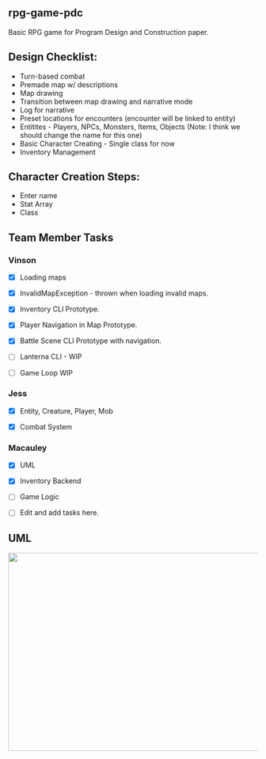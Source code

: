 ## rpg-game-pdc
Basic RPG game for Program Design and Construction paper.

## Design Checklist:
- Turn-based combat
- Premade map w/ descriptions
- Map drawing
- Transition between map drawing and narrative mode
- Log for narrative
- Preset locations for encounters (encounter will be linked to entity)
- Entitites - Players, NPCs, Monsters, Items, Objects (Note: I think we should change the name for this one)
- Basic Character Creating - Single class for now
- Inventory Management

## Character Creation Steps:
- Enter name
- Stat Array
- Class

## Team Member Tasks
### Vinson 
- [x] Loading maps 
- [x] InvalidMapException - thrown when loading invalid maps. 
- [x] Inventory CLI Prototype.
- [X] Player Navigation in Map Prototype.
- [X] Battle Scene CLI Prototype with navigation.
- [ ] Lanterna CLI - WIP
- [ ] Game Loop WIP


### Jess 
- [x] Entity, Creature, Player, Mob
- [x] Combat System 


### Macauley 
- [x] UML
- [x] Inventory Backend 
- [ ] Game Logic
- [ ] Edit and add tasks here.
 

## UML
<img src="https://github.com/justvinny/rpg-game-pdc/blob/main/UML.jpg" width="1500" height="400">
